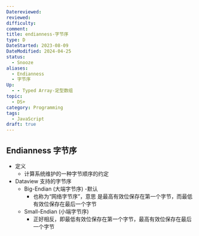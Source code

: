 ```yaml
---
Datereviewed: 
reviewed: 
difficulty: 
comment: 
title: endianness-字节序
type: D
DateStarted: 2023-08-09
DateModified: 2024-04-25
status:
  - Snooze
aliases:
  - Endianness
  - 字节序
Up:
  - - Typed Array-定型数组
topic:
  - DS+
category: Programming
tags:
  - JavaScript
draft: true
---
```


## Endianness 字节序

- 定义
  - 计算系统维护的一种字节顺序的约定
- Dataview 支持的字节序
  - Big-Endian (大端字节序) -默认
    - 也称为“网络字节序”，意思 是最高有效位保存在第一个字节，而最低有效位保存在最后一个字节
  - Small-Endian (小端字节序)
    - 正好相反，即最低有效位保存在第一个字节，最高有效位保存在最后一个字节
